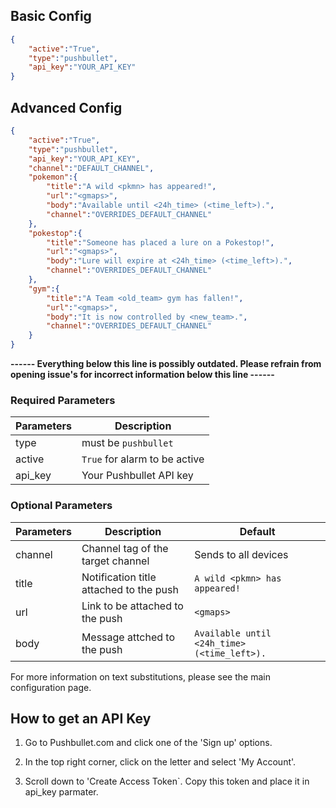 
## Basic Config
```json
{
	"active":"True",
	"type":"pushbullet",
	"api_key":"YOUR_API_KEY"
}
```

## Advanced Config
```json
{
	"active":"True",
	"type":"pushbullet",
	"api_key":"YOUR_API_KEY",
	"channel":"DEFAULT_CHANNEL",
	"pokemon":{
		"title":"A wild <pkmn> has appeared!",
		"url":"<gmaps>",
		"body":"Available until <24h_time> (<time_left>).",
		"channel":"OVERRIDES_DEFAULT_CHANNEL"
	},
	"pokestop":{
		"title":"Someone has placed a lure on a Pokestop!",
		"url":"<gmaps>",
		"body":"Lure will expire at <24h_time> (<time_left>).",
		"channel":"OVERRIDES_DEFAULT_CHANNEL"
	},
	"gym":{
		"title":"A Team <old_team> gym has fallen!",
		"url":"<gmaps>",
		"body":"It is now controlled by <new_team>.",
		"channel":"OVERRIDES_DEFAULT_CHANNEL"
	}
}
```



**------ Everything below this line is possibly outdated. Please refrain from opening issue's for incorrect information below this line ------**

### Required Parameters

| Parameters     | Description                            |
| -------------- |----------------------------------------|
| type           | must be `pushbullet`                   |
| active         |`True` for alarm to be active           |
| api_key        | Your Pushbullet API key                |

### Optional Parameters
| Parameters     | Description                                       | Default                                       |
| -------------- |---------------------------------------------------|-----------------------------------------------|
| channel        | Channel tag of the target channel                 | Sends to all devices                          |
| title          | Notification title  attached to the push          | `A wild <pkmn> has appeared!`                 |
| url            | Link to be attached to the push                   | `<gmaps>`                                     |
| body           | Message attched to the push                       | `Available until <24h_time> (<time_left>).`   |                                  

For more information on text substitutions, please see the main configuration page.

## How to get an API Key

1. Go to Pushbullet.com and click one of the 'Sign up' options.

2. In the top right corner, click on the letter and select 'My Account'.

3. Scroll down to 'Create Access Token`. Copy this token and place it in api_key parmater. 